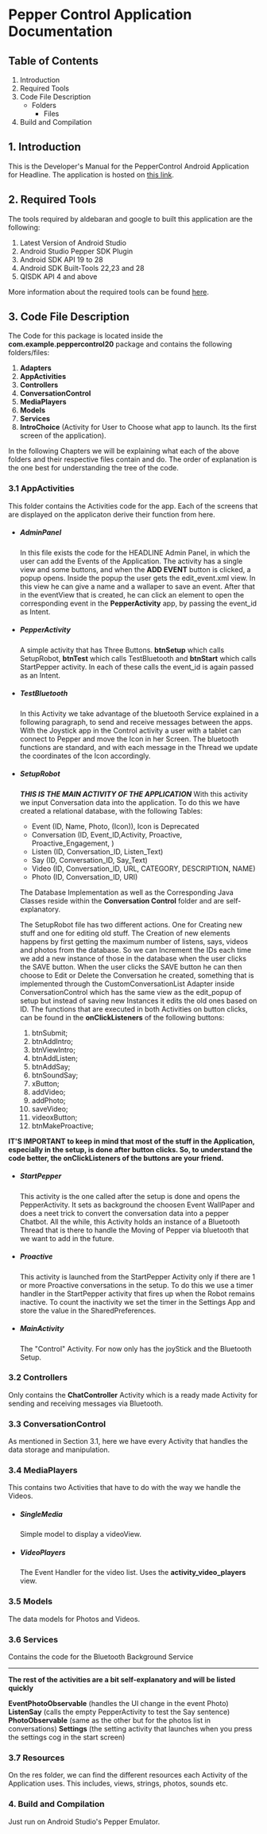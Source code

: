 # Pepper Control Application Documentation

## Table of Contents
1. Introduction
2. Required Tools
3. Code File Description
    * Folders
        * Files
4. Build and Compilation
## 1. Introduction

This is the Developer's Manual for the PepperControl Android Application for Headline.
The application is hosted on [this link]( https://github.com/billstam12/PepperControl/).

## 2. Required Tools

The tools required by aldebaran and google to built this application are the following:
1. Latest Version of Android Studio
2. Android Studio Pepper SDK Plugin
3. Android SDK API 19 to 28
4. Android SDK Built-Tools 22,23 and 28
5. QISDK API 4 and above

More information about the required tools can be found [here](https://qisdk.softbankrobotics.com/sdk/doc/pepper-sdk/index.html).
    
## 3. Code File Description

The Code for this package is located inside the **com.example.peppercontrol20** package and contains the following folders/files:
1. **Adapters**
2. **AppActivities**
3. **Controllers**
4. **ConversationControl**
5. **MediaPlayers**
6. **Models**
7. **Services**
8. **IntroChoice** (Activity for User to Choose what app to launch. Its the first screen of the application).

In the following Chapters we will be explaining what each of the above folders and their respective files contain and do. The order of explanation is the one best for understanding the tree of the code.
### 3.1 AppActivities
This folder contains the Activities code for the app. Each of the screens that are displayed on the applicaton derive their function from here.
* #####  AdminPanel
    
    In this file exists the code for the HEADLINE Admin Panel, in which the user can add the Events of the Application. The activity has a single view and some buttons, and when the **ADD EVENT** button is clicked, a popup opens.
    Inside the popup the user gets the edit_event.xml view. In this view he can give a name and a wallaper to save an event. After that in the eventView that is created, he can click an element to open the corresponding event in the **PepperActivity** app, by passing the event_id as Intent.
* ##### PepperActivity
    A simple activity that has Three Buttons. **btnSetup** which calls SetupRobot, **btnTest** which calls TestBluetooth and **btnStart** which calls StartPepper activity. In each of these calls the event_id is again passed as an Intent.
* ##### TestBluetooth
    In this Activity we take advantage of the bluetooth Service explained in a following paragraph, to send and receive messages between the apps.
    With the Joystick app in the Control activity a user with a tablet can connect to Pepper and move the Icon in her Screen.
    The bluetooth functions are standard, and with each message in the Thread we update the coordinates of the Icon accordingly.
* ##### SetupRobot
    ***THIS IS THE MAIN ACTIVITY OF THE APPLICATION***
    With this activity we input Conversation data into the application.
    To do this we have created a relational database, with the following Tables:

    * Event (ID, Νame, Photo, (Icon)), Icon is Deprecated
    * Conversation (ID, Event_ID,Activity, Proactive, Proactive_Engagement, )
    * Listen (ID, Conversation_ID, Listen_Text)
    * Say (ID, Conversation_ID, Say_Text)
    * Video (ID, Conversation_ID, URL, CATEGORY, DESCRIPTION, NAME)
    * Photo (ID, Conversation_ID, URI)
    
    The Database Implementation as well as the Corresponding Java Classes reside within the **Conversation Control** folder and are self-explanatory.
    
    The SetupRobot file has two different actions. One for Creating new stuff and one for editing old stuff.
    The Creation of new elements happens by first getting the maximum number of listens, says, videos and photos from the database. So we can Increment the IDs each time we add a new instance of those in the database when the user clicks the SAVE button.
    When the user clicks the SAVE button he can then choose to Edit or Delete
    the Conversation he created, something that is implemented through the CustomConversationList Adapter inside ConversationControl which has the same view as the edit_popup of setup but instead of saving new Instances it edits the old ones based on ID.
    The functions that are executed in both Activities on button clicks, can be found in the **onClickListeners** of the following buttons:
    1. btnSubmit;
    2. btnAddIntro;
    3. btnViewIntro;
    4. btnAddListen;
    5. btnAddSay;
    6. btnSoundSay;
    7. xButton;
    8. addVideo;
    9. addPhoto;
    10. saveVideo;
    11. videoxButton;
    12. btnMakeProactive;
    
**IT'S IMPORTANT to keep in mind that most of the stuff in the Application, especially in the setup, is done after button clicks. So, to understand the code better, the onClickListeners of the buttons are your friend.**
    
* ##### StartPepper

    This activity is the one called after the setup is done and opens the PepperActivity. It sets as background the choosen Event WallPaper and does a neet trick to convert the conversation data into a pepper Chatbot.
    All the while, this Activity holds an instance of a Bluetooth Thread that is there to handle the Moving of Pepper via bluetooth that we want to add in the future.
* ##### Proactive

    This activity is launched from the StartPepper Activity only if there are 1 or more Proactive conversations in the setup. To do this we use a timer handler in the StartPepper activity that fires up when the Robot remains inactive. To count the inactivity we set the timer in the Settings App and store the value in the SharedPreferences.
* ##### MainActivity
    
    The "Control" Activity. For now only has the joyStick and the Bluetooth Setup.
    
### 3.2 Controllers

Only contains the **ChatController** Activity which is a ready made Activity for sending and receiving messages via Bluetooth.

### 3.3 ConversationControl

As mentioned in Section 3.1, here we have every Activity that handles the data storage and manipulation.

### 3.4 MediaPlayers

This contains two Activities that have to do with the way we handle the Videos.
* ##### SingleMedia 
    
    Simple model to display a videoView.
* ##### VideoPlayers

    The Event Handler for the video list. Uses the **activity_video_players** view.
    
### 3.5 Models
    
The data models for Photos and Videos.

### 3.6 Services

Contains the code for the Bluetooth Background Service

_____
**The rest of the activities are a bit self-explanatory and will be listed quickly**

**EventPhotoObservable** (handles the UI change in the event Photo)
**ListenSay** (calls the empty PepperActivity to test the Say sentence)
**PhotoObservable** (same as the other but for the photos list in conversations)
**Settings** (the setting activity that launches when you press the settings cog in the start screen)

### 3.7 Resources

On the res folder, we can find the different resources each Activity of the Application uses. This includes, views, strings, photos, sounds etc.
    
### 4. Build and Compilation

Just run on Android Studio's Pepper Emulator.
